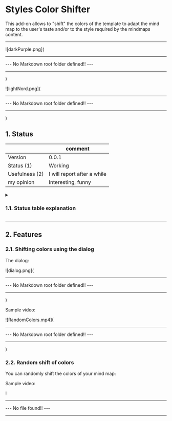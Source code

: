 # Styles Color Shifter

This add-on allows to "shift" the colors of the template to adapt the mind map to the user's taste and/or to the style required by the mindmaps content.

-----

![darkPurple.png](

----

--- No Markdown root folder defined!! ---

----

)

![lightNord.png](

----

--- No Markdown root folder defined!! ---

----

)

## 1. Status

||comment|
|----|----|
|Version|0.0.1|
|Status (1)|Working|
|Usefulness (2)|I will report after a while|
|my opinion|Interesting, funny|

<details><summary><h3>1.1. Status table explanation</h3></summary>

I added this table to give some more information about the addon, its development status and my own impression of its usefulness.

1. Status
   - Status of the project
   - Like:
      - Designing
      - Testing ideas
      - Work in progress
      - Working
      - Mature
1. Usefulness
   - This point expresses how important this tool is in the mind mapping process for me
   - Like:
      1. A must! I can't use Freeplane without it
      1. Very helpful. I use it every day
      1. Useful. It works for me when I need it
      1. Helps but is not necessary
      1. I don't use it much
      1. I don't use it

</details>

-----

## 2. Features

### 2.1. Shifting colors using the dialog

The dialog:

![dialog.png](

----

--- No Markdown root folder defined!! ---

----

)

Sample video:

![RandomColors.mp4](

----

--- No Markdown root folder defined!! ---

----

)

### 2.2. Random shift of colors

You can randomly shift the colors of your mind map:

Sample video:

!

----

--- No file found!! ---

----

